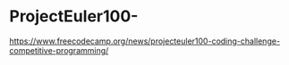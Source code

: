 # ProjectEuler100-
https://www.freecodecamp.org/news/projecteuler100-coding-challenge-competitive-programming/
